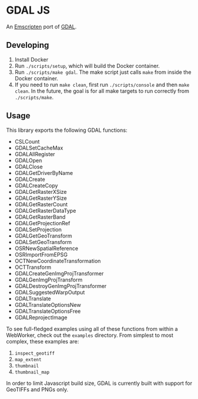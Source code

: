 GDAL JS
==============
An [Emscripten](https://github.com/kripken/emscripten) port of [GDAL](http://www.gdal.org).

Developing
-----------
1. Install Docker
2. Run `./scripts/setup`, which will build the Docker container.
3. Run `./scripts/make gdal`. The make script just calls `make` from inside the Docker container.
4. If you need to run `make clean`, first run `./scripts/console` and then `make clean`. In the
   future, the goal is for all make targets to run correctly from `./scripts/make`.

Usage
---------------
This library exports the following GDAL functions:
- CSLCount
- GDALSetCacheMax
- GDALAllRegister
- GDALOpen
- GDALClose
- GDALGetDriverByName
- GDALCreate
- GDALCreateCopy
- GDALGetRasterXSize
- GDALGetRasterYSize
- GDALGetRasterCount
- GDALGetRasterDataType
- GDALGetRasterBand
- GDALGetProjectionRef
- GDALSetProjection
- GDALGetGeoTransform
- GDALSetGeoTransform
- OSRNewSpatialReference
- OSRImportFromEPSG
- OCTNewCoordinateTransformation
- OCTTransform
- GDALCreateGenImgProjTransformer
- GDALGenImgProjTransform
- GDALDestroyGenImgProjTransformer
- GDALSuggestedWarpOutput
- GDALTranslate
- GDALTranslateOptionsNew
- GDALTranslateOptionsFree
- GDALReprojectImage

To see full-fledged examples using all of these functions from within a WebWorker, check out the
`examples` directory. From simplest to most complex, these examples are:

1. `inspect_geotiff`
2. `map_extent`
3. `thumbnail`
4. `thumbnail_map`

In order to limit Javascript build size, GDAL is currently built with support for GeoTIFFs and PNGs only.
